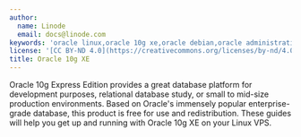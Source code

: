 ```yaml
---
author:
  name: Linode
  email: docs@linode.com
keywords: 'oracle linux,oracle 10g xe,oracle debian,oracle administration'
license: '[CC BY-ND 4.0](https://creativecommons.org/licenses/by-nd/4.0)'
title: Oracle 10g XE
---
```


Oracle 10g Express Edition provides a great database platform for development purposes, relational database study, or small to mid-size production environments. Based on Oracle's immensely popular enterprise-grade database, this product is free for use and redistribution. These guides will help you get up and running with Oracle 10g XE on your Linux VPS.
